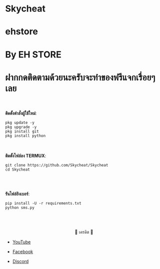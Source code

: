 # Skycheat

# ehstore
# By EH STORE

# ฝากกดติดตามด้วยนะครับจะทำของฟรีแจกเรื่อยๆเลย

<br><br>
**ติดตั้งตำสั่งผู้ใช้ใหม่**:<br>
```
pkg update -y
pkg upgrade -y
pkg install git
pkg install python
```
<br><br>
**ติดตั้งไฟล์ลง TERMUX**:<br>
```
git clone https://github.com/Skycheat/Skycheat
cd Skycheat
```
<br><br>

**รันไฟล์ยิงเบอร์**:<br>
```
pip install -U -r requirements.txt
python sms.py
```
<br><br>

<p align="center">🤘 เครดิต 🤘</p>

* <a href="https://youtube.com/channel/UCdaBhAIBlxdg1_8D0mfB1SA">YouTube</a>

* <a href="https://www.facebook.com/EH.STORE999">Facebook</a>

* <a href="https://discord.gg/kzAvy65e4R">Discord</a>
